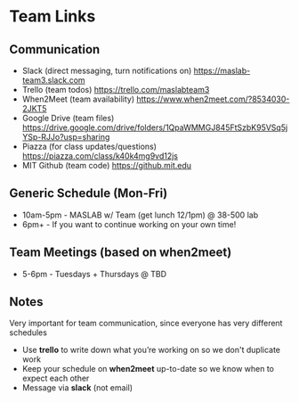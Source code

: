 # Team Links

## Communication
* Slack (direct messaging, turn notifications on) https://maslab-team3.slack.com
* Trello (team todos) https://trello.com/maslabteam3
* When2Meet (team availability) https://www.when2meet.com/?8534030-2JKT5
* Google Drive (team files) https://drive.google.com/drive/folders/1QpaWMMGJ845FtSzbK95VSq5jYSp-RJJo?usp=sharing
* Piazza (for class updates/questions) https://piazza.com/class/k40k4mg9vd12js
* MIT Github (team code) https://github.mit.edu


## Generic Schedule (Mon-Fri)
* 10am-5pm - MASLAB w/ Team (get lunch 12/1pm) @ 38-500 lab
* 6pm+ - If you want to continue working on your own time!


## Team Meetings (based on when2meet)
* 5-6pm - Tuesdays + Thursdays @ TBD


## Notes 
Very important for team communication, since everyone has very different schedules
* Use **trello** to write down what you’re working on so we don't duplicate work
* Keep your schedule on **when2meet** up-to-date so we know when to expect each other
* Message via **slack** (not email)
